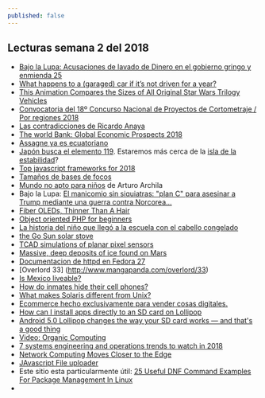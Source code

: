 ```yaml
---
published: false
---
```

## Lecturas semana 2 del 2018

- [Bajo la Lupa: Acusaciones de lavado de Dinero en el gobierno gringo y enmienda 25](http://www.jornada.unam.mx/2018/01/07/opinion/009o1pol?partner=rss)
- [What happens to a (garaged) car if it’s not driven for a year?](https://www.quora.com/What-happens-to-a-garaged-car-if-it%E2%80%99s-not-driven-for-a-year)
- [This Animation Compares the Sizes of All Original Star Wars Trilogy Vehicles](https://interestingengineering.com/video/this-animation-compares-the-sizes-of-all-original-star-wars-trilogy-vehicles)
- [Convocatoria del 18º Concurso Nacional de Proyectos de Cortometraje / Por regiones 2018](http://www.imcine.gob.mx/estimulos-y-apoyos/convocatorias/18o-concurso-nacional-de-proyectos-de-cortometraje-slash-por-regiones-2018)
- [Las contradicciones de Ricardo Anaya](https://twitter.com/VerdadCallada/status/951124436278792192/video/1)
- [The world Bank: Global Economic Prospects 2018](http://www.worldbank.org/en/publication/global-economic-prospects)
- [Assagne ya es ecuatoriano](https://actualidad.rt.com/actualidad/259589-julian-assange-nacionalizado-cedula-ecuador)
- [Japón busca el elemento 119](https://actualidad.rt.com/actualidad/259589-julian-assange-nacionalizado-cedula-ecuador). Estaremos más cerca de la [isla de la estabilidad](https://es.wikipedia.org/wiki/Isla_de_estabilidad)?
- [Top javascript frameworks for 2018](https://hackernoon.com/the-top-javascript-trends-to-watch-in-2018-a8437dd94425)
- [Tamaños de bases de focos](https://www.bronsondesign.com/blog/what-is-an-e12-or-e26-light-bulb/)
- [Mundo no apto para niños](https://www.youtube.com/watch?v=RibRL4nle9A) de Arturo Archila
- Bajo la Lupa: [El manicomio sin siquiatras: "plan C" para asesinar a Trump mediante una guerra contra Norcorea...](http://www.jornada.unam.mx/2018/01/10/opinion/014o1pol)
- [Fiber OLEDs, Thinner Than A Hair](https://www.pddnet.com/news/2018/01/photo-day-fiber-oleds-thinner-hair?et_cid=6232003&et_rid=1147451222&type=cta&et_cid=6232003&et_rid=1147451222&linkid=Photo+of+the+Day%3a+Fiber+OLEDs%2c+Thinner+Than+A+Hair) 
- [Object oriented PHP for beginners](https://code.tutsplus.com/tutorials/object-oriented-php-for-beginners--net-12762)
- [La historia del niño que llegó a la escuela con el cabello congelado](http://www.lacronica.com/EdicionEnLinea/Notas/Internacional/11012018/1298840-La-historia-del-nino-que-llego-a-la-escuela-con-el-cabello-congelado.html)
- [the Go Sun solar stove](https://www.youtube.com/watch?v=m1mCUXS6Yr4)
- [TCAD simulations of planar pixel sensors](https://pos.sissa.it/137/030/pdf)
- [Massive, deep deposits of ice found on Mars](http://www.astronomy.com/news/2018/01/martian-ice)
- [Documentacion de httpd en Fedora 27](https://docs.fedoraproject.org/f27/system-administrators-guide/servers/Web_Servers.html)
- [Overlord 33] (http://www.mangapanda.com/overlord/33)
- [Is Mexico liveable?](https://www.quora.com/Is-Mexico-liveable)
- [How do inmates hide their cell phones?](https://www.quora.com/How-do-inmates-hide-their-cell-phones)
- [What makes Solaris different from Unix?](https://www.quora.com/What-makes-Solaris-different-from-Unix)
- [Ecommerce hecho exclusivamente para  vender cosas digitales.](https://sellfy.com/)
- [How can I install apps directly to an SD card on Lollipop](https://www.quora.com/How-can-I-install-apps-directly-to-an-SD-card-on-Lollipop-without-rooting)
- [Android 5.0 Lollipop changes the way your SD card works — and that's a good thing](https://www.androidcentral.com/lollipop-brings-changes-way-your-sd-card-works-kind-youll)
- [Video: Organic Computing](https://www.youtube.com/watch?v=F7REp0Y9edA)
- [7 systems engineering and operations trends to watch in 2018](https://www.oreilly.com/ideas/7-systems-engineering-and-operations-trends-to-watch-in-2018)
- [Network Computing Moves Closer to the Edge ](https://www.enterprisetech.com/2017/10/09/network-computing-moves-closer-edge/)
- [JAvascript File uploader](https://uppy.io/)
- Este sitio esta particularmente útil: [25 Useful DNF Command Examples For Package Management In Linux](https://www.rootusers.com/25-useful-dnf-command-examples-for-package-management-in-linux/)
- 
